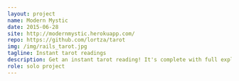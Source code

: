 ```yaml
---
layout: project
name: Modern Mystic
date: 2015-06-28
site: http://modernmystic.herokuapp.com/
repo: https://github.com/lortza/tarot
img: /img/rails_tarot.jpg
tagline: Instant tarot readings
description: Get an instant tarot reading! It's complete with full explanations that are generated from the database, including both upright and inverse readings, and it's mystic as hell. Try it out. You'll see. And if you have a hankering for an old school CLI, you can check out the version that started the whole thing here at <a href='https://repl.it/@lortz/tarotreadings' target='_blank'>this repl</a>.
role: solo project
---
```

